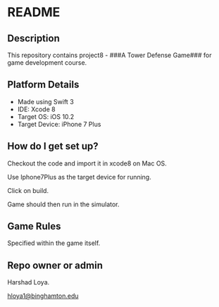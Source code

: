# README #

## Description ##
This repository contains project8 - ###A Tower Defense Game### for game development course.

## Platform Details ##

* Made using Swift 3
* IDE: Xcode 8
* Target OS: iOS 10.2
* Target Device: iPhone 7 Plus


## How do I get set up? ##
Checkout the code and import it in xcode8 on Mac OS.

Use Iphone7Plus as the target device for running.

Click on build.

Game should then run in the simulator.

## Game Rules ##
Specified within the game itself.


## Repo owner or admin ##
Harshad Loya.

hloya1@binghamton.edu
